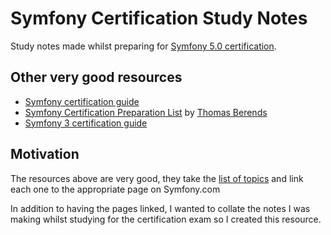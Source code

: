# Symfony Certification Study Notes
Study notes made whilst preparing for [Symfony 5.0 certification](https://certification.symfony.com/).

## Other very good resources
* [Symfony certification guide](https://github.com/jmolivas/symfony-certification-guide)
* [Symfony Certification Preparation List](https://github.com/ThomasBerends/symfony-certification-preparation-list) by [Thomas Berends](https://github.com/ThomasBerends)
* [Symfony 3 certification guide](https://github.com/raulconti/symfony-3-certification-guide)

## Motivation
The resources above are very good, they take the [list of topics](https://certification.symfony.com/) and link each one to the appropriate page on Symfony.com

In addition to having the pages linked, I wanted to collate the notes I was making whilst studying for the certification exam so I created this resource.
